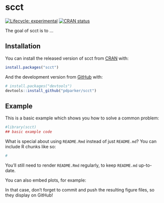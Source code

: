 
<!-- README.md is generated from README.Rmd. Please edit that file -->

# scct

<!-- badges: start -->

[![Lifecycle:
experimental](https://img.shields.io/badge/lifecycle-experimental-orange.svg)](https://www.tidyverse.org/lifecycle/#experimental)
[![CRAN
status](https://www.r-pkg.org/badges/version/scct)](https://CRAN.R-project.org/package=scct)
<!-- badges: end -->

The goal of scct is to …

## Installation

You can install the released version of scct from
[CRAN](https://CRAN.R-project.org) with:

``` r
install.packages("scct")
```

And the development version from [GitHub](https://github.com/) with:

``` r
# install.packages("devtools")
devtools::install_github("pdparker/scct")
```

## Example

This is a basic example which shows you how to solve a common problem:

``` r
#library(scct)
## basic example code
```

What is special about using `README.Rmd` instead of just `README.md`?
You can include R chunks like so:

``` r
#
```

You’ll still need to render `README.Rmd` regularly, to keep `README.md`
up-to-date.

You can also embed plots, for example:

In that case, don’t forget to commit and push the resulting figure
files, so they display on GitHub\!
